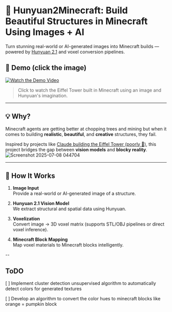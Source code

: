 # 🗼 Hunyuan2Minecraft: Build Beautiful Structures in Minecraft Using Images + AI

Turn stunning real-world or AI-generated images into Minecraft builds — powered by [Hunyuan 2.1](https://github.com/Tencent-Hunyuan/Hunyuan3D-2.1/) and voxel conversion pipelines.

## 🎥 Demo (click the image)

[![Watch the Demo Video](https://github.com/user-attachments/assets/51702fa5-feee-41c5-9100-948e25c3bff5)](https://odysee.com/@rushi:2/eiffiel-tower-hunyuan2.1:9)
> Click to watch the Eiffel Tower built in Minecraft using an image and Hunyuan's imagination.

---

## 💡 Why?

Minecraft agents are getting better at chopping trees and mining but when it comes to building **realistic**, **beautiful**, and **creative** structures, they fail.

Inspired by projects like [Claude building the Eiffel Tower (poorly 😬)](https://www.reddit.com/r/mcp/comments/1jgicku/claudes_building_the_eiffel_tower_in_realtime/), this project bridges the gap between **vision models** and **blocky reality**.
![Screenshot 2025-07-08 044704](https://github.com/user-attachments/assets/be7f1b4b-6659-4d13-a753-7cdf7ea715c1)


---

## 🧠 How It Works

1. **Image Input**  
   Provide a real-world or AI-generated image of a structure.

2. **Hunyuan 2.1 Vision Model**  
   We extract structural and spatial data using Hunyuan.

3. **Voxelization**  
   Convert image → 3D voxel matrix (supports STL/OBJ pipelines or direct voxel inference).

4. **Minecraft Block Mapping**  
   Map voxel materials to Minecraft blocks intelligently.


-- 

## ToDO 

[ ] Implement cluster detection unsupervised algorithm to automatically detect colors for generated textures

[ ] Develop an algorithm to convert the color hues to minecraft blocks like orange = pumpkin block
